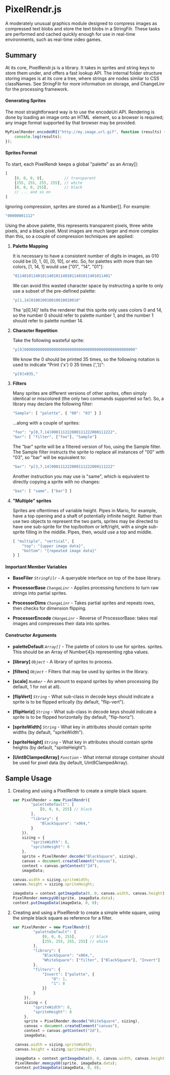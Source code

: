 # PixelRendr.js

A moderately unusual graphics module designed to compress images as
compressed text blobs and store the text blobs in a StringFilr. These tasks are
performed and cached quickly enough for use in real-time environments, such as
real-time video games.

## Summary

At its core, PixelRendr.js is a library. It takes in sprites and string keys to
store them under, and offers a fast lookup API. The internal folder structure 
storing images is at its core a tree, where strings are nodes similar to CSS 
classNames. See StringFilr for more information on storage, and ChangeLinr
for the processing framework.

#### Generating Sprites

The most straightforward way is to use the encodeUri API. Rendering is done by 
loading an image onto an HTML <img> element, so a browser is required; any image
 format supported by that browser may be provided.

```javascript
MyPixelRender.encodeURI("http://my.image.url.gif", function (results) {
    console.log(results);
});
```

#### Sprites Format

To start, each PixelRendr keeps a global "palette" as an Array[]:
    
```javascript
[
    [0, 0, 0, 0],         // transparent
    [255, 255, 255, 255], // white
    [0, 0, 0, 255],       // black
    // ... and so on
]
```

Ignoring compression, sprites are stored as a Number[]. For example:

```javascript
"00000001112"
```
    
Using the above palette, this represents transparent pixels, three white pixels,
 and a black pixel. Most images are much larger and more complex than this, so a
 couple of compression techniques are applied:

1. **Palette Mapping**

    It is necessary to have a consistent number of digits in images, as 010 
    could be [0, 1, 0], [0, 10], or etc. So, for palettes with more than ten 
    colors, [1, 14, 1] would use ["01", "14", "01"]:

    ```javascript
    "011401011401011401011401011401011401011401"
    ```

    We can avoid this wasted character space by instructing a sprite to only use
    a subset of the pre-defined palette:

    ```javascript
    "p[1,14]010010010010010010010"
    ```

    The 'p[0,14]' tells the renderer that this sprite only uses colors 0 and 14,
    so the number 0 should refer to palette number 1, and the number 1 should
    refer to palette number 14.

2. **Character Repetition**

    Take the following wasteful sprite:

    ```javascript
    "p[0]0000000000000000000000000000000000000000000000000"
    ```

    We know the 0 should be printed 35 times, so the following notation is used
    to indicate "Print ('x') 0 35 times (','))":

    ```javascript
    "p[0]x035,"
    ```

3. **Filters**

    Many sprites are different versions of other sprites, often simply identical
    or miscolored (the only two commands supported so far). So, a library may 
    declare the following filter:

    ```javascript
    "Sample": [ "palette", { "00": "03" } ]
    ```

    ...along with a couple of sprites:

    ```javascript
    "foo": "p[0,7,14]000111222000111222000111222",
    "bar": [ "filter", ["foo"], "Sample"]
    ```

    The "bar" sprite will be a filtered version of foo, using the Sample filter.
    The Sample filter instructs the sprite to replace all instances of "00" with
    "03", so "bar" will be equivalent to:
 
   ```javascript
   "bar": "p[3,7,14]000111222000111222000111222"
   ```
 
    Another instruction you may use is "same", which is equivalent to directly
    copying a sprite with no changes:

    ```javascript
    "baz": [ "same", ["bar"] ]
    ```

4. **"Multiple" sprites**

    Sprites are oftentimes of variable height. Pipes in Mario, for example, have
    a top opening and a shaft of potentially infinite height. Rather than use 
    two objects to represent the two parts, sprites may be directed to have one
    sub-sprite for the top/bottom or left/right, with a single sub-sprite 
    filling in the middle. Pipes, then, would use a top and middle.

    ```javascript
    [ "multiple", "vertical", {
        "top": "{upper image data}",
        "bottom": "{repeated image data}"
    } ]
    ```

#### Important Member Variables

* **BaseFiler** *`StringFilr`* - A queryable interface on top of the base 
library.

* **ProcessorBase**  *`ChangeLinr`* - Applies processing functions to turn
raw strings into partial sprites.

* **ProcessorDims** *`ChangeLinr`* - Takes partial sprites and repeats rows,
then checks for dimension flipping.

* **ProcesserEncode** *`CHangeLinr`* - Reverse of ProcessorBase: takes real
images and compresses their data into sprites.

#### Constructor Arguments

* **paletteDefault** *`Array[]`* - The palette of colors to use for sprites.
sprites. This should be an Array of Number[4]s representing rgba values.

* **[library]** *`Object`* - A library of sprites to process.

* **[filters]** *`Object`* - Filters that may be used by sprites in the library.

* **[scale]** *`Number`* - An amount to expand sprites by when processing (by
default, 1 for not at all).

* **[flipVert]** *`String`* - What sub-class in decode keys should indicate a
sprite is to be flipped  ertically (by default, "flip-vert").

* **[flipHoriz]** *`String`* - What sub-class in decode keys should indicate a
sprite is to be flipped horizontally (by default, "flip-horiz").

* **[spriteWidth]** *`String`* - What key in attributes should contain sprite
widths (by default, "spriteWidth").

* **[spriteHeight]** *`String`* - What key in attributes should contain sprite
heights (by default, "spriteHeight").

* **[Uint8ClampedArray]** *`Function`* - What internal storage container should
be used for pixel data (by default, Uint8ClampedArray).

## Sample Usage

1. Creating and using a PixelRendr to create a simple black square.

    ```javascript
    var PixelRender = new PixelRendr({
            "paletteDefault": [
                [0, 0, 0, 255] // black
            ],
            "library": {
                "BlackSquare": "x064,"
            }
        }),
        sizing = {
            "spriteWidth": 8,
            "spriteHeight": 8
        },
        sprite = PixelRender.decode("BlackSquare", sizing),
        canvas = document.createElement("canvas"),
        context = canvas.getContext("2d"),
        imageData;

    canvas.width = sizing.spriteWidth;
    canvas.height = sizing.spriteHeight;

    imageData = context.getImageData(0, 0, canvas.width, canvas.height);
    PixelRender.memcpyU8(sprite, imageData.data);
    context.putImageData(imageData, 0, 0);
    ```
    
2. Creating and using a PixelRendr to create a simple white square, using the
   simple black square as reference for a filter.
   
   ```javascript
   var PixelRender = new PixelRendr({
            "paletteDefault": [
                [0, 0, 0, 255],      // black
                [255, 255, 255, 255] // white
            ],
            "library": {
                "BlackSquare": "x064,",
                "WhiteSquare": ["filter", ["BlackSquare"], "Invert"]
            },
            "filters": {
                "Invert": ["palette", {
                    "0": 1,
                    "1": 0
                }]
            }
        }),
        sizing = {
            "spriteWidth": 8,
            "spriteHeight": 8
        },
        sprite = PixelRender.decode("WhiteSquare", sizing),
        canvas = document.createElement("canvas"),
        context = canvas.getContext("2d"),
        imageData;

    canvas.width = sizing.spriteWidth;
    canvas.height = sizing.spriteHeight;

    imageData = context.getImageData(0, 0, canvas.width, canvas.height);
    PixelRender.memcpyU8(sprite, imageData.data);
    context.putImageData(imageData, 0, 0);
    ```